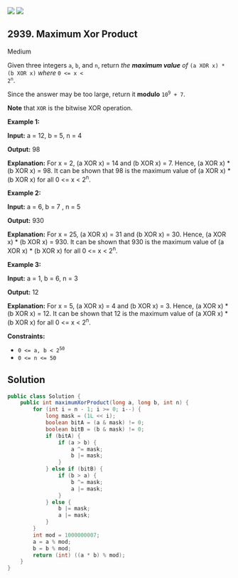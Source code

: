 [![](https://img.shields.io/github/stars/javadev/LeetCode-in-Java?label=Stars&style=flat-square)](https://github.com/javadev/LeetCode-in-Java)
[![](https://img.shields.io/github/forks/javadev/LeetCode-in-Java?label=Fork%20me%20on%20GitHub%20&style=flat-square)](https://github.com/javadev/LeetCode-in-Java/fork)

## 2939\. Maximum Xor Product

Medium

Given three integers `a`, `b`, and `n`, return _the **maximum value** of_ `(a XOR x) * (b XOR x)` _where_ <code>0 <= x < 2<sup>n</sup></code>.

Since the answer may be too large, return it **modulo** <code>10<sup>9</sup> + 7</code>.

**Note** that `XOR` is the bitwise XOR operation.

**Example 1:**

**Input:** a = 12, b = 5, n = 4

**Output:** 98

**Explanation:** For x = 2, (a XOR x) = 14 and (b XOR x) = 7. Hence, (a XOR x) \* (b XOR x) = 98. It can be shown that 98 is the maximum value of (a XOR x) \* (b XOR x) for all 0 <= x < 2<sup>n</sup>.

**Example 2:**

**Input:** a = 6, b = 7 , n = 5

**Output:** 930

**Explanation:** For x = 25, (a XOR x) = 31 and (b XOR x) = 30. Hence, (a XOR x) \* (b XOR x) = 930. It can be shown that 930 is the maximum value of (a XOR x) \* (b XOR x) for all 0 <= x < 2<sup>n</sup>.

**Example 3:**

**Input:** a = 1, b = 6, n = 3

**Output:** 12

**Explanation:** For x = 5, (a XOR x) = 4 and (b XOR x) = 3. Hence, (a XOR x) \* (b XOR x) = 12. It can be shown that 12 is the maximum value of (a XOR x) \* (b XOR x) for all 0 <= x < 2<sup>n</sup>.

**Constraints:**

*   <code>0 <= a, b < 2<sup>50</sup></code>
*   `0 <= n <= 50`

## Solution

```java
public class Solution {
    public int maximumXorProduct(long a, long b, int n) {
        for (int i = n - 1; i >= 0; i--) {
            long mask = (1L << i);
            boolean bitA = (a & mask) != 0;
            boolean bitB = (b & mask) != 0;
            if (bitA) {
                if (a > b) {
                    a ^= mask;
                    b |= mask;
                }
            } else if (bitB) {
                if (b > a) {
                    b ^= mask;
                    a |= mask;
                }
            } else {
                b |= mask;
                a |= mask;
            }
        }
        int mod = 1000000007;
        a = a % mod;
        b = b % mod;
        return (int) ((a * b) % mod);
    }
}
```